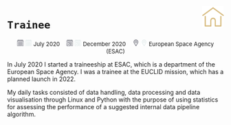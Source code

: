<a href=https://github.com/skrrrlev/curriculum-vitae><img src="../images/icons/home.png" align="right"
     alt="headshot" width="50" height="50"></a>
# `Trainee`
<p align="middle">
    <img src="../images/icons/dark/beginning.png#gh-light-mode-only" alt="beginning" width="15"/>
    <img src="../images/icons/light/beginning.png#gh-dark-mode-only" alt="beginning" width="15"/>
    <font size="2"> July 2020</font>
    &nbsp;&nbsp;
    <img src="../images/icons/dark/end.png#gh-light-mode-only" alt="end" width="15"/>
    <img src="../images/icons/light/end.png#gh-dark-mode-only" alt="end" width="15"/>
    <font size="2"> December 2020</font>
    &nbsp;&nbsp;
    <img src="../images/icons/dark/location.png#gh-light-mode-only" alt="location" width="15"/>
    <img src="../images/icons/light/location.png#gh-dark-mode-only" alt="location" width="15"/>
    <font size="2"> European Space Agency (ESAC)</font>
</p>

In July 2020 I started a traineeship at ESAC, which is a department of the European Space Agency.
I was a trainee at the EUCLID mission, which has a planned launch in 2022.

My daily tasks consisted of data handling, data processing and data visualisation through Linux and Python with the purpose of using statistics for assessing the performance of a suggested internal data pipeline algorithm.
